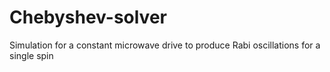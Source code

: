 # Chebyshev-solver
Simulation for a constant microwave drive to produce Rabi oscillations for a single spin
